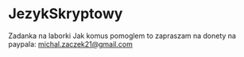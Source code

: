 # JezykSkryptowy
Zadanka na laborki
Jak komus pomoglem to zapraszam na donety na paypala: michal.zaczek21@gmail.com
